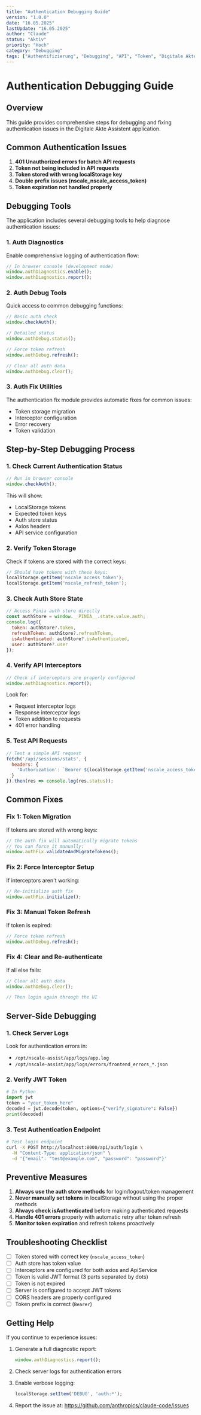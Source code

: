```yaml
---
title: "Authentication Debugging Guide"
version: "1.0.0"
date: "16.05.2025"
lastUpdate: "16.05.2025"
author: "Claude"
status: "Aktiv"
priority: "Hoch"
category: "Debugging"
tags: ["Authentifizierung", "Debugging", "API", "Token", "Digitale Akte", "Assistent"]
---
```


# Authentication Debugging Guide

## Overview

This guide provides comprehensive steps for debugging and fixing authentication issues in the Digitale Akte Assistent application.

## Common Authentication Issues

1. **401 Unauthorized errors for batch API requests**
2. **Token not being included in API requests**
3. **Token stored with wrong localStorage key**
4. **Double prefix issues (nscale_nscale_access_token)**
5. **Token expiration not handled properly**

## Debugging Tools

The application includes several debugging tools to help diagnose authentication issues:

### 1. Auth Diagnostics

Enable comprehensive logging of authentication flow:

```javascript
// In browser console (development mode)
window.authDiagnostics.enable();
window.authDiagnostics.report();
```

### 2. Auth Debug Tools

Quick access to common debugging functions:

```javascript
// Basic auth check
window.checkAuth();

// Detailed status
window.authDebug.status();

// Force token refresh
window.authDebug.refresh();

// Clear all auth data
window.authDebug.clear();
```

### 3. Auth Fix Utilities

The authentication fix module provides automatic fixes for common issues:

- Token storage migration
- Interceptor configuration
- Error recovery
- Token validation

## Step-by-Step Debugging Process

### 1. Check Current Authentication Status

```javascript
// Run in browser console
window.checkAuth();
```

This will show:
- LocalStorage tokens
- Expected token keys
- Auth store status
- Axios headers
- API service configuration

### 2. Verify Token Storage

Check if tokens are stored with the correct keys:

```javascript
// Should have tokens with these keys:
localStorage.getItem('nscale_access_token');
localStorage.getItem('nscale_refresh_token');
```

### 3. Check Auth Store State

```javascript
// Access Pinia auth store directly
const authStore = window.__PINIA__.state.value.auth;
console.log({
  token: authStore?.token,
  refreshToken: authStore?.refreshToken,
  isAuthenticated: authStore?.isAuthenticated,
  user: authStore?.user
});
```

### 4. Verify API Interceptors

```javascript
// Check if interceptors are properly configured
window.authDiagnostics.report();
```

Look for:
- Request interceptor logs
- Response interceptor logs
- Token addition to requests
- 401 error handling

### 5. Test API Requests

```javascript
// Test a simple API request
fetch('/api/sessions/stats', {
  headers: {
    'Authorization': `Bearer ${localStorage.getItem('nscale_access_token')}`
  }
}).then(res => console.log(res.status));
```

## Common Fixes

### Fix 1: Token Migration

If tokens are stored with wrong keys:

```javascript
// The auth fix will automatically migrate tokens
// You can force it manually:
window.authFix.validateAndMigrateTokens();
```

### Fix 2: Force Interceptor Setup

If interceptors aren't working:

```javascript
// Re-initialize auth fix
window.authFix.initialize();
```

### Fix 3: Manual Token Refresh

If token is expired:

```javascript
// Force token refresh
window.authDebug.refresh();
```

### Fix 4: Clear and Re-authenticate

If all else fails:

```javascript
// Clear all auth data
window.authDebug.clear();

// Then login again through the UI
```

## Server-Side Debugging

### 1. Check Server Logs

Look for authentication errors in:
- `/opt/nscale-assist/app/logs/app.log`
- `/opt/nscale-assist/app/logs/errors/frontend_errors_*.json`

### 2. Verify JWT Token

```python
# In Python
import jwt
token = "your_token_here"
decoded = jwt.decode(token, options={"verify_signature": False})
print(decoded)
```

### 3. Test Authentication Endpoint

```bash
# Test login endpoint
curl -X POST http://localhost:8000/api/auth/login \
  -H "Content-Type: application/json" \
  -d '{"email": "test@example.com", "password": "password"}'
```

## Preventive Measures

1. **Always use the auth store methods** for login/logout/token management
2. **Never manually set tokens** in localStorage without using the proper methods
3. **Always check isAuthenticated** before making authenticated requests
4. **Handle 401 errors** properly with automatic retry after token refresh
5. **Monitor token expiration** and refresh tokens proactively

## Troubleshooting Checklist

- [ ] Token stored with correct key (`nscale_access_token`)
- [ ] Auth store has token value
- [ ] Interceptors are configured for both axios and ApiService
- [ ] Token is valid JWT format (3 parts separated by dots)
- [ ] Token is not expired
- [ ] Server is configured to accept JWT tokens
- [ ] CORS headers are properly configured
- [ ] Token prefix is correct (`Bearer`)

## Getting Help

If you continue to experience issues:

1. Generate a full diagnostic report:
   ```javascript
   window.authDiagnostics.report();
   ```

2. Check server logs for authentication errors

3. Enable verbose logging:
   ```javascript
   localStorage.setItem('DEBUG', 'auth:*');
   ```

4. Report the issue at: https://github.com/anthropics/claude-code/issues